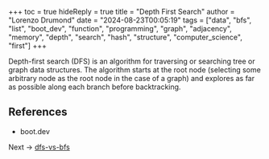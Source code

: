 +++
toc = true
hideReply = true
title = "Depth First Search"
author = "Lorenzo Drumond"
date = "2024-08-23T00:05:19"
tags = ["data",  "bfs",  "list",  "boot_dev",  "function",  "programming",  "graph",  "adjacency",  "memory",  "depth",  "search",  "hash",  "structure",  "computer_science",  "first"]
+++



Depth-first search (DFS) is an algorithm for traversing or searching tree or graph data structures. The algorithm starts at the root node (selecting some arbitrary node as the root node in the case of a graph) and explores as far as possible along each branch before backtracking.

## References

- boot.dev

Next -> [dfs-vs-bfs](/wiki/dfs-vs-bfs/)
